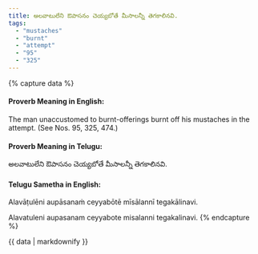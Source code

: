 ```yaml
---
title: అలవాటులేని ఔపాసనం చెయ్యబోతే మీసాలన్నీ తెగకాలినవి.
tags:
  - "mustaches"
  - "burnt"
  - "attempt"
  - "95"
  - "325"
---
```


{% capture data %}
#### Proverb Meaning in English:
The man unaccustomed to burnt-offerings burnt off his mustaches in the attempt.
(See Nos. 95, 325, 474.)

#### Proverb Meaning in Telugu:
అలవాటులేని ఔపాసనం చెయ్యబోతే మీసాలన్నీ తెగకాలినవి.

#### Telugu Sametha in English:
Alavāṭulēni aupāsanaṁ ceyyabōtē mīsālannī tegakālinavi.

Alavatuleni aupasanam ceyyabote misalanni tegakalinavi.
{% endcapture %}

{{ data | markdownify }}

